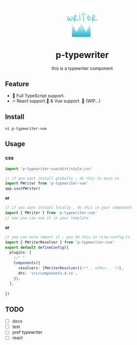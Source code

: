 <p align="center">
<img src="./public/logo.svg" style="width:100px;" />
<h1 align="center">p-typewriter</h1>
<p align="center">this is a typewriter component</p>
</p>

## Feature 

* 🦾 Full TypeScript support.
* 🔥 React support.🚧 & Vue support. 🚧 (WIP...)


## Install

```bash
ni p-typewriter-vue
```

## Usage

### css
```ts
import 'p-typewriter-vue/dist/style.css'
```


```ts
// if you want install globally , do this in main.ts
import PWriter from 'p-typewriter-vue'
app.use(PWriter)
```

**or**
```ts
// if you want install locally , do this in your component
import { PWriter } from 'p-typewriter-vue'
// now you can use it in your template
```

**or**
```ts 
// you can auto import it , you do this in vite.config.ts
import { PWriterResolver } from 'p-typewriter-vue'
export default defineConfig({
  plugins: [
    //* *
    Components({
      resolvers: [PWriterResolver()/** , other... */],
      dts: 'src/components.d.ts',
    }),
  ],

})
```

## TODO 
- [ ] docs
- [ ] test
- [ ] pref typewriter
- [ ] react
